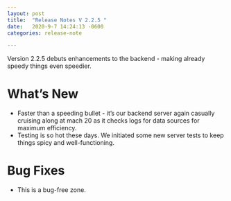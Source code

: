 ```yaml
---
layout: post
title:  "Release Notes V 2.2.5 "
date:   2020-9-7 14:24:13 -0600
categories: release-note

---
```

Version 2.2.5 debuts enhancements to the backend - making already speedy things even speedier.


# What’s New
- Faster than a speeding bullet - it’s our backend server again casually cruising along at mach 20 as it checks logs for data sources for maximum efficiency. 
- Testing is so hot these days. We initiated some new server tests to keep things spicy and well-functioning.




# Bug Fixes
- This is a bug-free zone.  


 